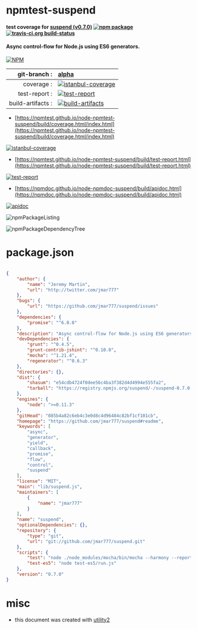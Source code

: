 # npmtest-suspend

#### test coverage for  [suspend (v0.7.0)](https://github.com/jmar777/suspend#readme)  [![npm package](https://img.shields.io/npm/v/npmtest-suspend.svg?style=flat-square)](https://www.npmjs.org/package/npmtest-suspend) [![travis-ci.org build-status](https://api.travis-ci.org/npmtest/node-npmtest-suspend.svg)](https://travis-ci.org/npmtest/node-npmtest-suspend)

#### Async control-flow for Node.js using ES6 generators.

[![NPM](https://nodei.co/npm/suspend.png?downloads=true&downloadRank=true&stars=true)](https://www.npmjs.com/package/suspend)

| git-branch : | [alpha](https://github.com/npmtest/node-npmtest-suspend/tree/alpha)|
|--:|:--|
| coverage : | [![istanbul-coverage](https://npmtest.github.io/node-npmtest-suspend/build/coverage.badge.svg)](https://npmtest.github.io/node-npmtest-suspend/build/coverage.html/index.html)|
| test-report : | [![test-report](https://npmtest.github.io/node-npmtest-suspend/build/test-report.badge.svg)](https://npmtest.github.io/node-npmtest-suspend/build/test-report.html)|
| build-artifacts : | [![build-artifacts](https://npmtest.github.io/node-npmtest-suspend/glyphicons_144_folder_open.png)](https://github.com/npmtest/node-npmtest-suspend/tree/gh-pages/build)|

- [https://npmtest.github.io/node-npmtest-suspend/build/coverage.html/index.html](https://npmtest.github.io/node-npmtest-suspend/build/coverage.html/index.html)

[![istanbul-coverage](https://npmtest.github.io/node-npmtest-suspend/build/screenCapture.buildCi.browser.%252Ftmp%252Fbuild%252Fcoverage.lib.html.png)](https://npmtest.github.io/node-npmtest-suspend/build/coverage.html/index.html)

- [https://npmtest.github.io/node-npmtest-suspend/build/test-report.html](https://npmtest.github.io/node-npmtest-suspend/build/test-report.html)

[![test-report](https://npmtest.github.io/node-npmtest-suspend/build/screenCapture.buildCi.browser.%252Ftmp%252Fbuild%252Ftest-report.html.png)](https://npmtest.github.io/node-npmtest-suspend/build/test-report.html)

- [https://npmdoc.github.io/node-npmdoc-suspend/build/apidoc.html](https://npmdoc.github.io/node-npmdoc-suspend/build/apidoc.html)

[![apidoc](https://npmdoc.github.io/node-npmdoc-suspend/build/screenCapture.buildCi.browser.%252Ftmp%252Fbuild%252Fapidoc.html.png)](https://npmdoc.github.io/node-npmdoc-suspend/build/apidoc.html)

![npmPackageListing](https://npmtest.github.io/node-npmtest-suspend/build/screenCapture.npmPackageListing.svg)

![npmPackageDependencyTree](https://npmtest.github.io/node-npmtest-suspend/build/screenCapture.npmPackageDependencyTree.svg)



# package.json

```json

{
    "author": {
        "name": "Jeremy Martin",
        "url": "http://twitter.com/jmar777"
    },
    "bugs": {
        "url": "https://github.com/jmar777/suspend/issues"
    },
    "dependencies": {
        "promise": "^6.0.0"
    },
    "description": "Async control-flow for Node.js using ES6 generators.",
    "devDependencies": {
        "grunt": "^0.4.5",
        "grunt-contrib-jshint": "^0.10.0",
        "mocha": "^1.21.4",
        "regenerator": "^0.6.3"
    },
    "directories": {},
    "dist": {
        "shasum": "e54cdb4724f0dee56c4ba3f382d4d4994e555fa2",
        "tarball": "https://registry.npmjs.org/suspend/-/suspend-0.7.0.tgz"
    },
    "engines": {
        "node": ">=0.11.3"
    },
    "gitHead": "085b4a82c6eb4c3e0d8c4d96484c82bf1cf101cb",
    "homepage": "https://github.com/jmar777/suspend#readme",
    "keywords": [
        "async",
        "generator",
        "yield",
        "callback",
        "promise",
        "flow",
        "control",
        "suspend"
    ],
    "license": "MIT",
    "main": "lib/suspend.js",
    "maintainers": [
        {
            "name": "jmar777"
        }
    ],
    "name": "suspend",
    "optionalDependencies": {},
    "repository": {
        "type": "git",
        "url": "git://github.com/jmar777/suspend.git"
    },
    "scripts": {
        "test": "node ./node_modules/mocha/bin/mocha --harmony --reporter list",
        "test-es5": "node test-es5/run.js"
    },
    "version": "0.7.0"
}
```



# misc
- this document was created with [utility2](https://github.com/kaizhu256/node-utility2)

